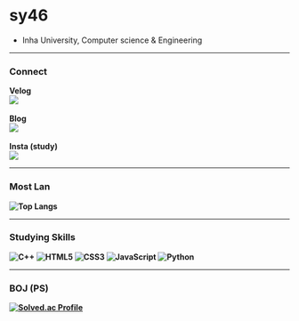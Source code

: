 <h1> sy46 </h1>
<ul>
 <li> Inha University, Computer science & Engineering
</ul>
<hr>
<h3> Connect </h3>

<b>Velog <br> <a href="https://velog.io/@sy460129" target="_blank"><img src="https://img.shields.io/badge/Velog-20C997?style=flat&logo=Velog&logoColor=white"/></a> <br> <br>
<b>Blog <br> <a href="https://tmddus0129.tistory.com" target="_blank"><img src="https://img.shields.io/badge/Tistory-000000?style=flat&logo=Tistory&logoColor=white"/></a> <br> <br>
<b>Insta (study) <br> <a href="https://www.instagram.com/vvstudy46" target="_blank"><img src="https://img.shields.io/badge/vvstudy46-E4405F?style=flat&logo=Instagram&logoColor=white"/></a>
<hr>
 
<h3> Most Lan </h3>

![Top Langs](https://github-readme-stats.vercel.app/api/top-langs/?username=sy460129&langs_count=10&layout=compact&theme=dark)
<hr>
 
<h3> Studying Skills </h3>

![C++](https://img.shields.io/badge/C++-00599C.svg?&style=for-the-badge&logo=C%2B%2B&logoColor=white)
![HTML5](https://img.shields.io/badge/HTML5-E34F26.svg?&style=for-the-badge&logo=HTML5&logoColor=white)
![CSS3](https://img.shields.io/badge/CSS3-1572B6.svg?&style=for-the-badge&logo=CSS3&logoColor=white)
![JavaScript](https://img.shields.io/badge/JavaScript-F7DF1E.svg?&style=for-the-badge&logo=JavaScript&logoColor=white)
![Python](https://img.shields.io/badge/Python-3776AB.svg?&style=for-the-badge&logo=Python&logoColor=white)

<hr>
 <h3> BOJ (PS) </h3>

[![Solved.ac Profile](http://mazassumnida.wtf/api/v2/generate_badge?boj=sy46)](https://solved.ac/sy46/)

